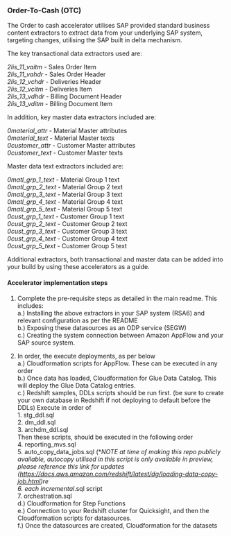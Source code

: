 ### Order-To-Cash (OTC)

The Order to cash accelerator utilises SAP provided standard business content extractors to extract data from your underlying SAP system, targeting changes, utilising the SAP built in delta mechanism.

The key transactional data extractors used are:

*2lis_11_vaitm* - Sales Order Item \
*2lis_11_vahdr* - Sales Order Header \
*2lis_12_vchdr* - Deliveries Header \
*2lis_12_vcitm* - Deliveries Item \
*2lis_13_vdhdr* - Billing Document Header \
*2lis_13_vditm* - Billing Document Item 

In addition, key master data extractors included are:

*0material_attr* - Material Master attributes \
*0material_text* - Material Master texts \
*0customer_attr* - Customer Master attributes \
*0customer_text* - Customer Master texts 

Master data text extractors included are: 

*0matl_grp_1_text* - Material Group 1 text  
*0matl_grp_2_text* - Material Group 2 text \
*0matl_grp_3_text* - Material Group 3 text \
*0matl_grp_4_text* - Material Group 4 text \
*0matl_grp_5_text* - Material Group 5 text \
*0cust_grp_1_text* - Customer Group 1 text \
*0cust_grp_2_text* - Customer Group 2 text \
*0cust_grp_3_text* - Customer Group 3 text \
*0cust_grp_4_text* - Customer Group 4 text \
*0cust_grp_5_text* - Customer Group 5 text 

Additional extractors, both transactional and master data can be added into your build by using these accelerators as a guide.

#### Accelerator implementation steps 

1.  Complete the pre-requisite steps as detailed in the main readme.  This includes: \
    a.)  Installing the above extractors in your SAP system (RSA6) and relevant configuration as per the README  \
    b.)  Exposing these datasources as an ODP service (SEGW) \
    c.)  Creating the system connection between Amazon AppFlow and your SAP source system.

2.  In order, the execute deployments, as per below \
    a.)  Cloudformation scripts for AppFlow.  These can be executed in any order \
    b.)  Once data has loaded, Cloudformation for Glue Data Catalog.  This will deploy the Glue Data Catalog entries. \
    c.)  Redshift samples, DDLs scripts should be run first. (be sure to create your own database in Redshift if not deploying to default before the DDLs) Execute in order of\
        1.  stg_ddl.sql\
        2.  dm_ddl.sql\
        3.  archdm_ddl.sql\
        Then these scripts, should be executed in the following order \
        4.  reporting_mvs.sql \
        5.  auto_copy_data_jobs.sql (**NOTE at time of making this repo publicly available, autocopy utilised in this script is only available in preview, please reference this link for updates (https://docs.aws.amazon.com/redshift/latest/dg/loading-data-copy-job.html)re\
        6.  each incremental*.sql script\
        7.  orchestration.sql\
    d.)  Cloudformation for Step Functions \
    e.)  Connection to your Redshift cluster for Quicksight, and then the Cloudformation scripts for datasources. \
    f.)  Once the datasources are created, Cloudformation for the datasets
